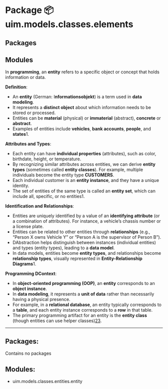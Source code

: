 # Package 📦 uim.models.classes.elements

## Packages

## Modules

In **programming**, an **entity** refers to a specific object or concept that holds information or data.

**Definition**:

- An **entity** (German: I**nformationsobjekt**) is a term used in **data modeling**.
- It represents a **distinct object** about which information needs to be stored or processed.
- Entities can be **material** (physical) or **immaterial** (abstract), **concrete** or **abstract**.
- Examples of entities include **vehicles**, **bank accounts**, **people**, and **states**1.

**Attributes and Types**:

- Each entity can have **individual properties** (attributes), such as color, birthdate, height, or temperature.
- By recognizing similar attributes across entities, we can derive **entity types** (sometimes called **entity classes**). For example, multiple individuals become the entity type **CUSTOMERS**.
- Each individual customer is an **entity instance**, and they have a unique identity.
- The set of entities of the same type is called an **entity set**, which can include all, specific, or no entities1.

**Identification and Relationships**:

- Entities are uniquely identified by a value of an **identifying attribute** (or a combination of attributes). For instance, a vehicle’s chassis number or a license plate.
- Entities can be related to other entities through **relationships** (e.g., “Person X owns Vehicle Y” or “Person A is the supervisor of Person B”).
- DAbstraction helps distinguish between instances (individual entities) and types (entity types), leading to a **data model**.
- In data models, entities become **entity types**, and relationships become **relationship types**, visually represented in **Entity-Relationship Diagrams**1.

**Programming DContext**:

- In **object-oriented programming (OOP)**, an **entity** corresponds to an **object instance**.
- In **data modeling**, it represents a **unit of data** rather than necessarily having a physical presence.
- For example, in a **relational database**, an entity typically corresponds to a **table**, and each entity instance corresponds to a **row** in that table.
- The primary programming artifact for an entity is the **entity class** (though entities can use helper classes)[2](https://stackoverflow.com/questions/48074263/c-what-is-an-entity)[3](https://stackoverflow.com/questions/2550197/whats-the-difference-between-entity-and-class).

---

## Packages:

Contains no packages

## Modules:

- uim.models.classes.entities.entity
